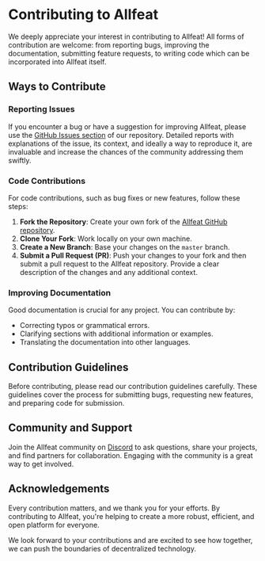 # Contributing to Allfeat

We deeply appreciate your interest in contributing to Allfeat! All forms of contribution are welcome: from reporting bugs, improving the documentation, submitting feature requests, to writing code which can be incorporated into Allfeat itself.

## Ways to Contribute

### Reporting Issues

If you encounter a bug or have a suggestion for improving Allfeat, please use the [GitHub Issues section](https://github.com/Allfeat/docs/issues) of our repository. Detailed reports with explanations of the issue, its context, and ideally a way to reproduce it, are invaluable and increase the chances of the community addressing them swiftly.

### Code Contributions

For code contributions, such as bug fixes or new features, follow these steps:

1. **Fork the Repository**: Create your own fork of the [Allfeat GitHub repository](https://github.com/Allfeat/docs/).
2. **Clone Your Fork**: Work locally on your own machine.
3. **Create a New Branch**: Base your changes on the `master` branch.
5. **Submit a Pull Request (PR)**: Push your changes to your fork and then submit a pull request to the Allfeat repository. Provide a clear description of the changes and any additional context.

### Improving Documentation

Good documentation is crucial for any project. You can contribute by:

- Correcting typos or grammatical errors.
- Clarifying sections with additional information or examples.
- Translating the documentation into other languages.

## Contribution Guidelines

Before contributing, please read our contribution guidelines carefully. These guidelines cover the process for submitting bugs, requesting new features, and preparing code for submission.

## Community and Support

Join the Allfeat community on [Discord](https://discord.allfeat.com) to ask questions, share your projects, and find partners for collaboration. Engaging with the community is a great way to get involved.

## Acknowledgements

Every contribution matters, and we thank you for your efforts. By contributing to Allfeat, you're helping to create a more robust, efficient, and open platform for everyone.

We look forward to your contributions and are excited to see how together, we can push the boundaries of decentralized technology.

